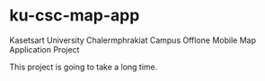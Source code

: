 # ku-csc-map-app
Kasetsart University Chalermphrakiat Campus Offlone Mobile Map Application Project

This project is going to take a long time.
